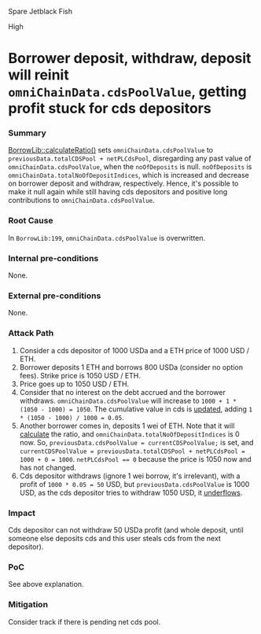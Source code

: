 Spare Jetblack Fish

High

# Borrower deposit, withdraw, deposit will reinit `omniChainData.cdsPoolValue`, getting profit stuck for cds depositors

### Summary

[BorrowLib::calculateRatio()](https://github.com/sherlock-audit/2024-11-autonomint/blob/main/Blockchain/Blockchian/contracts/lib/BorrowLib.sol#L156) sets `omniChainData.cdsPoolValue` to `previousData.totalCDSPool + netPLCdsPool`, disregarding any past value of `omniChainData.cdsPoolValue`, when the `noOfDeposits` is null.
`noOfDeposits` is `omniChainData.totalNoOfDepositIndices`, which is increased and decrease on borrower deposit and withdraw, respectively. Hence, it's possible to make it null again while still having cds depositors and positive long contributions to `omniChainData.cdsPoolValue`.

### Root Cause

In `BorrowLib:199`, `omniChainData.cdsPoolValue` is overwritten.

### Internal pre-conditions

None.

### External pre-conditions

None.

### Attack Path

1. Consider a cds depositor of 1000 USDa and a ETH price of 1000 USD / ETH.
2. Borrower deposits 1 ETH and borrows 800 USDa (consider no option fees). Strike price is 1050 USD / ETH.
3. Price goes up to 1050 USD / ETH.
4. Consider that no interest on the debt accrued and the borrower withdraws. `omniChainData.cdsPoolValue` will increase to `1000 + 1 * (1050 - 1000) = 1050`. The cumulative value in cds is [updated](https://github.com/sherlock-audit/2024-11-autonomint/blob/main/Blockchain/Blockchian/contracts/lib/BorrowLib.sol#L930-L933), adding `1 * (1050 - 1000) / 1000 = 0.05`. 
5. Another borrower comes in, deposits 1 wei of ETH. Note that it will [calculate](https://github.com/sherlock-audit/2024-11-autonomint/blob/main/Blockchain/Blockchian/contracts/lib/BorrowLib.sol#L661) the ratio, and `omniChainData.totalNoOfDepositIndices` is 0 now. So, `previousData.cdsPoolValue = currentCDSPoolValue;` is set, and `currentCDSPoolValue = previousData.totalCDSPool + netPLCdsPool = 1000 + 0 = 1000`. `netPLCdsPool == 0` because the price is 1050 now and has not changed.
6. Cds depositor withdraws (ignore 1 wei borrow, it's irrelevant), with a profit of `1000 * 0.05 = 50` USD, but `previousData.cdsPoolValue` is 1000 USD, as the cds depositor tries to withdraw 1050 USD, it [underflows](https://github.com/sherlock-audit/2024-11-autonomint/blob/main/Blockchain/Blockchian/contracts/Core_logic/CDS.sol#L395).

### Impact

Cds depositor can not withdraw 50 USDa profit (and whole deposit, until someone else deposits cds and this user steals cds from the next depositor).

### PoC

See above explanation.

### Mitigation

Consider track if there is pending net cds pool.